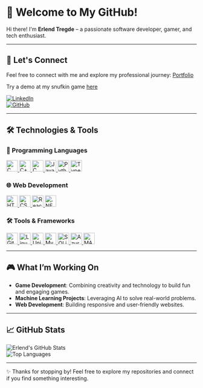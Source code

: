# 🌟 Welcome to My GitHub!  

Hi there! I'm **Erlend Tregde** – a passionate software developer, gamer, and tech enthusiast.

---

## 🔗 Let's Connect  

Feel free to connect with me and explore my professional journey: 
[Portfolio](http://erlendtregde.me./)

Try a demo at my snufkin game [here](https://www.erlendtregde.me/snufkin-game/)

[![LinkedIn](https://img.shields.io/badge/-LinkedIn-blue?style=for-the-badge&logo=linkedin&logoColor=white)](https://www.linkedin.com/in/erlend-tregde-0a85ba24a/)  
[![GitHub](https://img.shields.io/badge/-GitHub-black?style=for-the-badge&logo=github&logoColor=white)](https://github.com/ErlendTregde)  

---

## 🛠️ Technologies & Tools  

### 🚀 Programming Languages  
<a href="https://en.wikipedia.org/wiki/C_(programming_language)" target="_blank">
  <img src="https://cdn.jsdelivr.net/gh/devicons/devicon/icons/c/c-original.svg" alt="C" width="30" height="30"/>
</a>  
<a href="https://en.wikipedia.org/wiki/C%2B%2B" target="_blank">
  <img src="https://cdn.jsdelivr.net/gh/devicons/devicon/icons/cplusplus/cplusplus-original.svg" alt="C++" width="30" height="30"/>
</a>  
<a href="https://www.w3.org/html/" target="_blank"> 
  <img src="https://cdn.jsdelivr.net/gh/devicons/devicon/icons/csharp/csharp-original.svg" alt="C Sharp" width="30" height="30"/>
</a>  
<a href="https://en.wikipedia.org/wiki/JavaScript" target="_blank">
  <img src="https://cdn.jsdelivr.net/gh/devicons/devicon/icons/javascript/javascript-original.svg" alt="JavaScript" width="30" height="30"/>
</a>  
<a href="https://www.python.org/" target="_blank">
  <img src="https://cdn.jsdelivr.net/gh/devicons/devicon/icons/python/python-original.svg" alt="Python" width="30" height="30"/>
</a>  
<a href="https://en.wikipedia.org/wiki/TypeScript" target="_blank">
  <img src="https://cdn.jsdelivr.net/gh/devicons/devicon/icons/typescript/typescript-original.svg" alt="TypeScript" width="30" height="30"/>
</a>  

### 🌐 Web Development  
<a href="https://en.wikipedia.org/wiki/HTML" target="_blank">
  <img src="https://cdn.jsdelivr.net/gh/devicons/devicon/icons/html5/html5-original.svg" alt="HTML5" width="30" height="30"/>
</a>  
<a href="https://en.wikipedia.org/wiki/Cascading_Style_Sheets" target="_blank">
  <img src="https://cdn.jsdelivr.net/gh/devicons/devicon/icons/css3/css3-original.svg" alt="CSS3" width="30" height="30"/>
</a>  
<a href="https://reactjs.org/" target="_blank">
  <img src="https://cdn.jsdelivr.net/gh/devicons/devicon/icons/react/react-original.svg" alt="React" width="30" height="30"/>
</a>  
<a href="https://dotnet.microsoft.com/" target="_blank">
  <img src="https://cdn.jsdelivr.net/gh/devicons/devicon/icons/dot-net/dot-net-original.svg" alt=".NET" width="30" height="30"/>
</a>  

### 🛠 Tools & Frameworks  
<a href="https://git-scm.com/" target="_blank">
  <img src="https://cdn.jsdelivr.net/gh/devicons/devicon/icons/git/git-original.svg" alt="Git" width="30" height="30"/>
</a>  
<a href="https://www.linux.org/" target="_blank">
  <img src="https://cdn.jsdelivr.net/gh/devicons/devicon/icons/linux/linux-original.svg" alt="Linux" width="30" height="30"/>
</a>  
<a href="https://unity.com/" target="_blank">
  <img src="https://cdn.jsdelivr.net/gh/devicons/devicon/icons/unity/unity-original.svg" alt="Unity" width="30" height="30"/>
</a>  
<a href="https://www.mysql.com/" target="_blank">
  <img src="https://cdn.jsdelivr.net/gh/devicons/devicon/icons/mysql/mysql-original.svg" alt="MySQL" width="30" height="30"/>
</a>  
<a href="https://www.sqlite.org/index.html" target="_blank">
  <img src="https://cdn.jsdelivr.net/gh/devicons/devicon/icons/sqlite/sqlite-original.svg" alt="SQLite" width="30" height="30"/>
</a>  
<a href="https://azure.microsoft.com/" target="_blank">
  <img src="https://cdn.jsdelivr.net/gh/devicons/devicon/icons/azure/azure-original.svg" alt="Azure" width="30" height="30"/>
</a>  
<a href="https://www.mathworks.com/products/matlab.html" target="_blank">
  <img src="https://cdn.jsdelivr.net/gh/devicons/devicon/icons/matlab/matlab-original.svg" alt="MATLAB" width="30" height="30"/>
</a>  

---

## 🎮 What I’m Working On  

- **Game Development**: Combining creativity and technology to build fun and engaging games.  
- **Machine Learning Projects**: Leveraging AI to solve real-world problems.  
- **Web Development**: Building responsive and user-friendly websites.  

---

## 📈 GitHub Stats  

![Erlend's GitHub Stats](https://github-readme-stats.vercel.app/api?username=ErlendTregde&show_icons=true&theme=radical)  
![Top Languages](https://github-readme-stats.vercel.app/api/top-langs/?username=ErlendTregde&layout=compact&theme=radical)  

---

✨ Thanks for stopping by! Feel free to explore my repositories and connect if you find something interesting.
